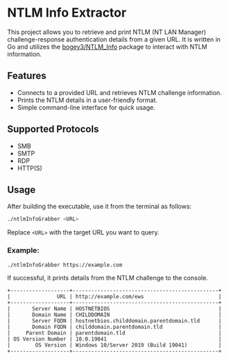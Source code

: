 # NTLM Info Extractor

This project allows you to retrieve and print NTLM (NT LAN Manager) challenge-response authentication details from a given URL. It is written in Go and utilizes the [bogey3/NTLM_Info](https://github.com/bogey3/NTLM_Info) package to interact with NTLM information.

## Features

- Connects to a provided URL and retrieves NTLM challenge information.
- Prints the NTLM details in a user-friendly format.
- Simple command-line interface for quick usage.

## Supported Protocols
- SMB
- SMTP
- RDP
- HTTP(S)

## Usage

After building the executable, use it from the terminal as follows:

```bash
./ntlmInfoGrabber <URL>
```

Replace `<URL>` with the target URL you want to query.

### Example:

```bash
./ntlmInfoGrabber https://example.com
```

If successful, it prints details from the NTLM challenge to the console.

```
+-------------------+-----------------------------------------------+
|               URL | http://example.com/ews                        |
+-------------------+-----------------------------------------------+
|       Server Name | HOSTNETBIOS                                   |
|       Domain Name | CHILDDOMAIN                                   |
|       Server FQDN | hostnetbios.childdomain.parentdomain.tld      |
|       Domain FQDN | childdomain.parentdomain.tld                  |
|     Parent Domain | parentdomain.tld                              |
| OS Version Number | 10.0.19041                                    |
|        OS Version | Windows 10/Server 2019 (Build 19041)          |
+-------------------+-----------------------------------------------+
```